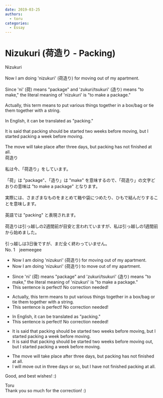 ```yaml
---
date: 2019-03-25
authors:
  - toru
categories:
  - Essay
---
```


<h1 id="subject_show">Nizukuri (荷造り - Packing)</h1>
<div class="date" hidden>Mar 25, 2019 00:55</div>
<div id="post"><div id="body_show_ori">
Nizukuri<br/><br/>Now I am doing 'nizukuri' (荷造り) for moving out of my apartment.<br/><br/>Since 'ni' (荷) means "package" and 'zukuri/tsukuri' (造り) means "to make," the literal meaning of 'nizukuri' is "to make a package."<br/><br/>Actually, this term means to put various things together in a box/bag or tie them together with a string.<br/><br/>In English, it can be translated as "packing."<br/><br/>It is said that packing should be started two weeks before moving, but I started packing a week before moving.<br/><br/>The move will take place after three days, but packing has not finished at all.
</div></div>

<!-- more -->

<div id="post_ja"><div id="body_show_mo">
荷造り<br/><br/>私は今、「荷造り」をしています。<br/><br/>「荷」は "package"、「造り」は "make" を意味するので、「荷造り」の文字どおりの意味は "to make a package" となります。<br/><br/>実際には、さまざまなものをまとめて箱や袋につめたり、ひもで結んだりすることを意味します。<br/><br/>英語では "packing" と表現されます。<br/><br/>荷造りは引っ越しの2週間前が目安と言われていますが、私は引っ越しの1週間前から始めました。<br/><br/>引っ越しは3日後ですが、まだ全く終わっていません。
</div></div>
<div id="block"><div class="first_name"> No. 1　<span class="just_name">jeemeegee</span></div><div id="block2">
<ul class="correction_field">
<li class="incorrect">Now I am doing 'nizukuri' (荷造り) for moving out of my apartment.</li>
<li class="corrected correct">
Now I am doing 'nizukuri' (荷造り) <span class="f_bold">to move</span> out of my apartment.
</li>
</ul>
<ul class="correction_field">
<li class="incorrect">Since 'ni' (荷) means "package" and 'zukuri/tsukuri' (造り) means "to make," the literal meaning of 'nizukuri' is "to make a package."</li>
<li class="corrected perfect">This sentence is perfect! No correction needed!</li>
</ul>
<ul class="correction_field">
<li class="incorrect">Actually, this term means to put various things together in a box/bag or tie them together with a string.</li>
<li class="corrected perfect">This sentence is perfect! No correction needed!</li>
</ul>
<ul class="correction_field">
<li class="incorrect">In English, it can be translated as "packing."</li>
<li class="corrected perfect">This sentence is perfect! No correction needed!</li>
</ul>
<ul class="correction_field">
<li class="incorrect">It is said that packing should be started two weeks before moving, but I started packing a week before moving.</li>
<li class="corrected correct">
It is said that packing should be started two weeks before moving <span class="f_bold">out</span>, but I started packing a week before <span class="f_gray"><span class="sline">moving</span></span>.
</li>
</ul>
<ul class="correction_field">
<li class="incorrect">The move will take place after three days, but packing has not finished at all.</li>
<li class="corrected correct">
<span class="f_bold">I</span> will <span class="f_bold">move out in</span> three days <span class="f_bold">or so</span>, but <span class="f_bold">I have not </span>finished <span class="f_bold">packing</span> at all.
</li>
</ul>
<p class="comment_small">
 Good, and best wishes! :)
</p>

</div><div class="name"><span class="just_name">Toru</span><br>
Thank you so much for the correction! :)
</div>
</div>

